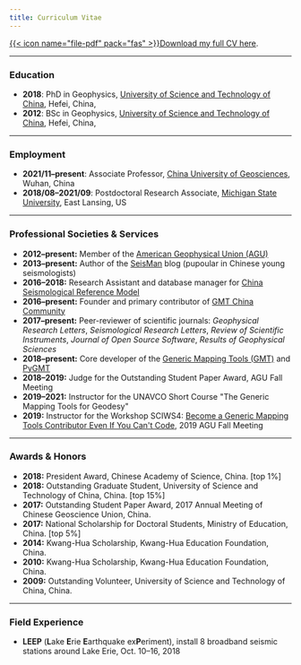 ```yaml
---
title: Curriculum Vitae
---
```


[{{< icon name="file-pdf" pack="fas" >}}Download my full CV here](/files/Dongdong_Tian_CV.pdf).

---

### Education

- **2018**: PhD in Geophysics,
  [University of Science and Technology of China](http://en.ustc.edu.cn/), Hefei, China,
- **2012**: BSc in Geophysics,
  [University of Science and Technology of China](http://en.ustc.edu.cn/), Hefei, China,

---

### Employment

- **2021/11–present**: Associate Professor,
					   [China University of Geosciences](https://en.cug.edu.cn), Wuhan, China
- **2018/08–2021/09**: Postdoctoral Research Associate,
					   [Michigan State University](https://msu.edu/), East Lansing, US

---

### Professional Societies & Services

- **2012–present:** Member of the [American Geophysical Union (AGU)](https://sites.agu.org/)
- **2013–present:** Author of the [SeisMan](https://blog.seisman.info) blog (pupoular in Chinese young seismologists)
- **2016–2018:** Research Assistant and database manager for [China Seismological Reference Model](http://chinageorefmodel.org/)
- **2016–present:** Founder and primary contributor of [GMT China Community](http://gmt-china.org/)
- **2017–present:** Peer-reviewer of scientific journals:
                    *Geophysical Research Letters*,
                    *Seismological Research Letters*,
                    *Review of Scientific Instruments*,
                    *Journal of Open Source Software*,
                    *Results of Geophysical Sciences*
- **2018–present:** Core developer of the [Generic Mapping Tools (GMT)](https://www.generic-mapping-tools.org/) and [PyGMT](https://www.pygmt.org/)
- **2018–2019:** Judge for the Outstanding Student Paper Award, AGU Fall Meeting
- **2019–2021:** Instructor for the UNAVCO Short Course "The Generic Mapping Tools for Geodesy"
- **2019:** Instructor for the Workshop SCIWS4: [Become a Generic Mapping Tools Contributor Even If You Can't Code](https://www.agu.org/Events/SCIWS4-Generic-Mapping-Tools), 2019 AGU Fall Meeting

---

### Awards & Honors

- **2018:** President Award, Chinese Academy of Science, China. [top 1%]
- **2018:** Outstanding Graduate Student, University of Science and Technology of China, China. [top 15%]
- **2017:** Outstanding Student Paper Award, 2017 Annual Meeting of Chinese Geoscience Union, China.
- **2017:** National Scholarship for Doctoral Students, Ministry of Education, China. [top 5%]
- **2014:** Kwang-Hua Scholarship, Kwang-Hua Education Foundation, China.
- **2010:** Kwang-Hua Scholarship, Kwang-Hua Education Foundation, China.
- **2009:** Outstanding Volunteer, University of Science and Technology of China, China.

---

### Field Experience

- **LEEP** (**L**ake **E**rie **E**arthquake ex**P**eriment),
  install 8 broadband seismic stations around Lake Erie,
  Oct. 10–16, 2018
